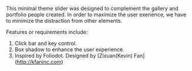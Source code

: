 This minimal theme slider was designed to complement the gallery and portfolio people created. In order to maximize the user exerience, we have to minimize the distraction from other elements.  

Features or requirements include:  
1. Click bar and key control.  
2. Box shadow to enhance the user experience.  
3. Inspired by Foliodot. Designed by [Zixuan(Kevin) Fan] (http://kfaninc.com)  
